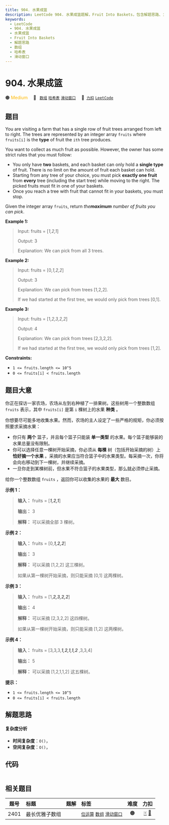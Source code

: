 ```yaml
---
title: 904. 水果成篮
description: LeetCode 904. 水果成篮题解，Fruit Into Baskets，包含解题思路、复杂度分析以及完整的 JavaScript 代码实现。
keywords:
  - LeetCode
  - 904. 水果成篮
  - 水果成篮
  - Fruit Into Baskets
  - 解题思路
  - 数组
  - 哈希表
  - 滑动窗口
---
```


# 904. 水果成篮

🟠 <font color=#ffb800>Medium</font>&emsp; 🔖&ensp; [`数组`](/tag/array.md) [`哈希表`](/tag/hash-table.md) [`滑动窗口`](/tag/sliding-window.md)&emsp; 🔗&ensp;[`力扣`](https://leetcode.cn/problems/fruit-into-baskets) [`LeetCode`](https://leetcode.com/problems/fruit-into-baskets)

## 题目

You are visiting a farm that has a single row of fruit trees arranged from
left to right. The trees are represented by an integer array `fruits` where
`fruits[i]` is the **type** of fruit the `ith` tree produces.

You want to collect as much fruit as possible. However, the owner has some
strict rules that you must follow:

  * You only have **two** baskets, and each basket can only hold a **single type** of fruit. There is no limit on the amount of fruit each basket can hold.
  * Starting from any tree of your choice, you must pick **exactly one fruit** from **every** tree (including the start tree) while moving to the right. The picked fruits must fit in one of your baskets.
  * Once you reach a tree with fruit that cannot fit in your baskets, you must stop.

Given the integer array `fruits`, return _the**maximum** number of fruits you
can pick_.



**Example 1:**

> Input: fruits = [_1,2,1_]
> 
> Output: 3
> 
> Explanation: We can pick from all 3 trees.

**Example 2:**

> Input: fruits = [0,_1,2,2_]
> 
> Output: 3
> 
> Explanation: We can pick from trees [1,2,2].
> 
> If we had started at the first tree, we would only pick from trees [0,1].

**Example 3:**

> Input: fruits = [1,_2,3,2,2_]
> 
> Output: 4
> 
> Explanation: We can pick from trees [2,3,2,2].
> 
> If we had started at the first tree, we would only pick from trees [1,2].

**Constraints:**

  * `1 <= fruits.length <= 10^5`
  * `0 <= fruits[i] < fruits.length`


## 题目大意

你正在探访一家农场，农场从左到右种植了一排果树。这些树用一个整数数组 `fruits` 表示，其中 `fruits[i]` 是第 `i` 棵树上的水果
**种类** 。

你想要尽可能多地收集水果。然而，农场的主人设定了一些严格的规矩，你必须按照要求采摘水果：

  * 你只有 **两个** 篮子，并且每个篮子只能装 **单一类型** 的水果。每个篮子能够装的水果总量没有限制。
  * 你可以选择任意一棵树开始采摘，你必须从 **每棵** 树（包括开始采摘的树）上 **恰好摘一个水果** 。采摘的水果应当符合篮子中的水果类型。每采摘一次，你将会向右移动到下一棵树，并继续采摘。
  * 一旦你走到某棵树前，但水果不符合篮子的水果类型，那么就必须停止采摘。

给你一个整数数组 `fruits` ，返回你可以收集的水果的 **最大** 数目。



**示例 1：**

> 
> 
> 
> 
> 
> **输入：** fruits = [_**1,2,1**_]
> 
> **输出：** 3
> 
> **解释：** 可以采摘全部 3 棵树。
> 
> 

**示例 2：**

> 
> 
> 
> 
> 
> **输入：** fruits = [0,_**1,2,2**_]
> 
> **输出：** 3
> 
> **解释：** 可以采摘 [1,2,2] 这三棵树。
> 
> 如果从第一棵树开始采摘，则只能采摘 [0,1] 这两棵树。
> 
> 

**示例 3：**

> 
> 
> 
> 
> 
> **输入：** fruits = [1,_**2,3,2,2**_]
> 
> **输出：** 4
> 
> **解释：** 可以采摘 [2,3,2,2] 这四棵树。
> 
> 如果从第一棵树开始采摘，则只能采摘 [1,2] 这两棵树。
> 
> 

**示例 4：**

> 
> 
> 
> 
> 
> **输入：** fruits = [3,3,3,_**1,2,1,1,2**_ ,3,3,4]
> 
> **输出：** 5
> 
> **解释：** 可以采摘 [1,2,1,1,2] 这五棵树。
> 
> 



**提示：**

  * `1 <= fruits.length <= 10^5`
  * `0 <= fruits[i] < fruits.length`


## 解题思路

#### 复杂度分析

- **时间复杂度**：`O()`，
- **空间复杂度**：`O()`，

## 代码

```javascript

```

## 相关题目

<!-- prettier-ignore -->
| 题号 | 标题 | 题解 | 标签 | 难度 | 力扣 |
| :------: | :------ | :------: | :------ | :------: | :------: |
| 2401 | 最长优雅子数组 |  |  [`位运算`](/tag/bit-manipulation.md) [`数组`](/tag/array.md) [`滑动窗口`](/tag/sliding-window.md) | 🟠 | [🀄️](https://leetcode.cn/problems/longest-nice-subarray) [🔗](https://leetcode.com/problems/longest-nice-subarray) |